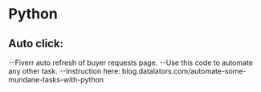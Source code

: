 # Python
## Auto click:
--Fiverr auto refresh of buyer requests page.
--Use this code to automate any other task.
--Instruction here: blog.datalators.com/automate-some-mundane-tasks-with-python
